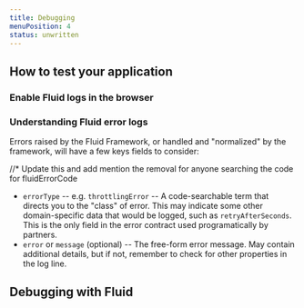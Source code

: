 ```yaml
---
title: Debugging
menuPosition: 4
status: unwritten
---
```


## How to test your application

### Enable Fluid logs in the browser

### Understanding Fluid error logs

Errors raised by the Fluid Framework, or handled and "normalized" by the framework, will have a few keys fields to consider:

//* Update this and add mention the removal for anyone searching the code for fluidErrorCode
* `errorType` -- e.g. `throttlingError` -- A code-searchable term that directs you to the "class" of error.  This may indicate some other domain-specific data that would be logged, such as `retryAfterSeconds`.  This is the only field in the error contract used programatically by partners.
* `error` or `message` (optional) -- The free-form error message. May contain additional details, but if not, remember to check for other properties in the log line.

## Debugging with Fluid
